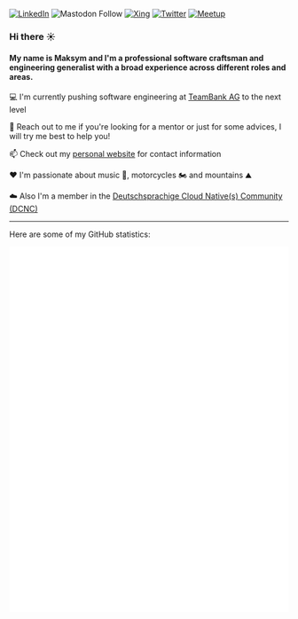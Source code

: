 <a href="https://www.linkedin.com/in/maksymgendin">![LinkedIn](https://img.shields.io/static/v1?style=flat&message=LinkedIn&color=0A66C2&logo=LinkedIn&logoColor=FFFFFF&label=)</a>
![Mastodon Follow](https://img.shields.io/mastodon/follow/108605618733412860?domain=https%3A%2F%2Fmastodon.social)
<a href="https://www.xing.com/profile/Maksym_Gendin">![Xing](https://img.shields.io/static/v1?style=flat&message=Xing&color=006567&logo=Xing&logoColor=FFFFFF&label=)</a>
<a href="https://twitter.com/MaksymGendin">![Twitter](https://img.shields.io/static/v1?style=flat&message=Twitter&color=1DA1F2&logo=Twitter&logoColor=FFFFFF&label=)</a>
<a href="https://www.meetup.com/members/332630668">![Meetup](https://img.shields.io/static/v1?style=flat&message=Meetup&color=ED1C40&logo=Meetup&logoColor=FFFFFF&label=)</a>


### Hi there ☀️

#### My name is Maksym and I'm a professional software craftsman and engineering generalist with a broad experience across different roles and areas.

💻 I'm currently pushing software engineering at [TeamBank AG](https://www.teambank.de) to the next level

🙏 Reach out to me if you're looking for a mentor or just for some advices, I will try me best to help you!

📫 Check out my [personal website](https://gendin.info) for contact information

❤️ I'm passionate about music 🎸, motorcycles 🏍️ and mountains ⛰️

☁️ Also I'm a member in the [Deutschsprachige Cloud Native(s) Community (DCNC)](https://github.com/dcnc-eu)

<hr />

Here are some of my GitHub statistics:

![Metrics](/github-metrics.svg)
